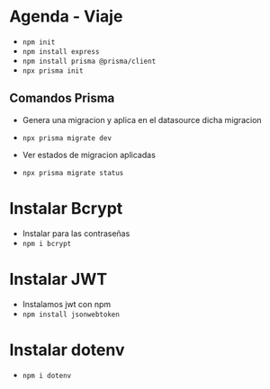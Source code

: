 # Agenda - Viaje

- `npm init`
- `npm install express`
- `npm install prisma @prisma/client`
- `npx prisma init`

## Comandos Prisma

- Genera una migracion y aplica en el datasource dicha migracion
- `npx prisma migrate dev`

- Ver estados de migracion aplicadas
- `npx prisma migrate status`

# Instalar Bcrypt

- Instalar para las contraseñas
- `npm i bcrypt`

# Instalar JWT

- Instalamos jwt con npm
- `npm install jsonwebtoken`

# Instalar dotenv

- `npm i dotenv`
